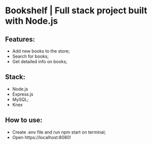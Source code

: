 # Bookshelf | Full stack project built with Node.js
 
 ## Features:
 * Add new books to the store;
 * Search for books;
 * Get detailed info on books;
 
 ## Stack:
 * Node.js
 * Express.js
 * MySQL;
 * Knex
 
 ## How to use:
 * Create .env file and run npm start on terminal;
 * Open https://localhost:8080!
